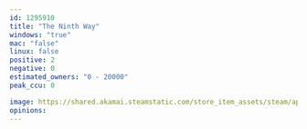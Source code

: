 ```yaml
---
id: 1295910
title: "The Ninth Way"
windows: "true"
mac: "false"
linux: false
positive: 2
negative: 0
estimated_owners: "0 - 20000"
peak_ccu: 0

image: https://shared.akamai.steamstatic.com/store_item_assets/steam/apps/1295910/header.jpg?t=1627902491
opinions:
---
```

